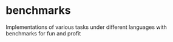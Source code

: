 # benchmarks
Implementations of various tasks under different languages with benchmarks for fun and profit
